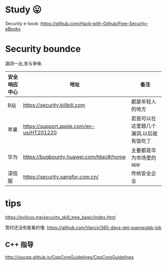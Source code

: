# Study  :stuck_out_tongue: 
Security e-book :https://github.com/Hack-with-Github/Free-Security-eBooks

# Security boundce

漏洞一出,舍与争锋.

| 安全响应中心 | 地址                                     | 备注                                    |
| ------------ | ---------------------------------------- | --------------------------------------- |
| B站          | https://security.bilibili.com            | 都是年轻人的地方                           |
| 苹果         | https://support.apple.com/en-us/HT201220 | 若是可以在这里题几个漏洞,以后就有饭吃了 |
| 华为         | https://bugbounty.huawei.com/hbp/#/home  | 主要都是华为市场里的app                 |
| 深信服       | https://security.sangfor.com.cn/         |  传统安全企业                      |


# tips
https://evilcos.me/security_skill_tree_basic/index.html

暂时还没有能看的懂: https://github.com/Vancir/365-days-get-xuanwulab-job

## C++ 指导
http://isocpp.github.io/CppCoreGuidelines/CppCoreGuidelines

